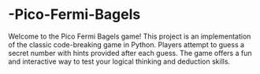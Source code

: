 # -Pico-Fermi-Bagels
Welcome to the Pico Fermi Bagels game! This project is an implementation of the classic code-breaking game in Python. Players attempt to guess a secret number with hints provided after each guess. The game offers a fun and interactive way to test your logical thinking and deduction skills.
